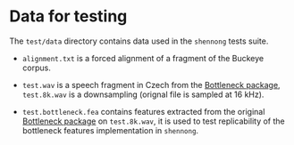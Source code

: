 Data for testing
================

The `test/data` directory contains data used in the `shennong` tests
suite.

* `alignment.txt` is a forced alignment of a fragment of the Buckeye
  corpus.

* `test.wav` is a speech fragment in Czech from the [Bottleneck
  package](https://speech.fit.vutbr.cz/software/but-phonexia-bottleneck-feature-extractor),
  `test.8k.wav` is a downsampling (orignal file is sampled at 16 kHz).

* `test.bottleneck.fea` contains features extracted from the original
  [Bottleneck
  package](https://speech.fit.vutbr.cz/software/but-phonexia-bottleneck-feature-extractor)
  on `test.8k.wav`, it is used to test replicability of the bottleneck
  features implementation in `shennong`.
